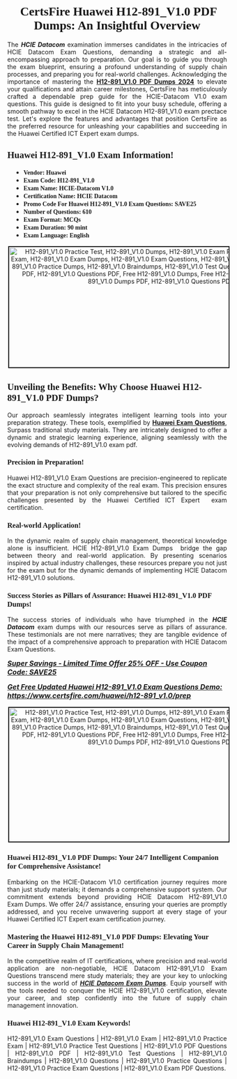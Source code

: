 <h1 style="text-align: center;"><strong><span style="display:block; color:#Black; "><span style="font-family:Times New Roman,Times,serif;"> CertsFire Huawei H12-891_V1.0 PDF Dumps: An Insightful Overview</span></span></strong></h1>

<p style="text-align:justify">The <em><strong>HCIE Datacom </strong></em>examination immerses candidates in the intricacies of HCIE Datacom Exam Questions, demanding a strategic and all-encompassing approach to preparation. Our goal is to guide you through the exam blueprint, ensuring a profound understanding of supply chain processes, and preparing you for real-world challenges. Acknowledging the importance of mastering the <strong><a href="https://www.certsfire.com/huawei/h12-891_v1.0/info">H12-891_V1.0 PDF Dumps 2024</a></strong> to elevate your qualifications and attain career milestones, CertsFire has meticulously crafted a dependable prep guide for the HCIE-Datacom V1.0 exam questions. This guide is designed to fit into your busy schedule, offering a smooth pathway to excel in the HCIE Datacom H12-891_V1.0 exam prectace test. Let's explore the features and advantages that position CertsFire as the preferred resource for unleashing your capabilities and succeeding in the Huawei Certified ICT Expert exam dumps.</p>

<h2><span style="color:#Black;display:block;"><strong><span style="font-family:Times New Roman,Times,serif;">Huawei H12-891_V1.0 Exam Information!</span></strong></span></h2>

<ul>
	<li style="margin: 0cm 10pt;">
	<div style="background: "><span style="color:#Black;display:block;"><span style="font-size:14px;"><strong><span style="font-family:Times New Roman,Times,serif;">Vendor: Huawei</span></strong></span></span></div>
	</li>
	<li style="margin: 0cm 10pt;">
	<div><span style="font-size:14px;"><span style="color:#Black;display:block;"><strong><span style="font-family:Times New Roman,Times,serif;">Exam Code: H12-891_V1.0</span></strong></span></span></div>
	</li>
	<li style="margin: 0cm 10pt;">
	<div><span style="font-size:14px;"><span style="color:#Black;display:block;"><strong><span style="font-family:Times New Roman,Times,serif;">Exam Name: HCIE-Datacom V1.0</span></strong></span></span></div>
	</li>
	<li style="margin: 0cm 10pt;">
	<div><span style="font-size:14px;"><span style="color:#Black;display:block;"><strong><span style="font-family:Times New Roman,Times,serif;">Certification Name: HCIE Datacom</span></strong></span></span></div>
	</li>
	<li style="margin: 0cm 10pt;">
	<div><span style="font-size:14px;"><span style="color:#Black;display:block;"><strong><span style="font-family:Times New Roman,Times,serif;">Promo Code For Huawei H12-891_V1.0 Exam Questions: SAVE25</span></strong></span></span></div>
	</li>
	<li style="margin: 0cm 10pt;">
	<div><span style="font-size:14px;"><span style="color:#Black;display:block;"><strong><span style="font-family:Times New Roman,Times,serif;">Number of Questions: 610</span></strong></span></span></div>
	</li>
	<li style="margin: 0cm 10pt;">
	<div><span style="font-size:14px;"><span style="color:#Black;display:block;"><strong><span style="font-family:Times New Roman,Times,serif;">Exam Format: MCQs</span></strong></span></span></div>
	</li>
	<li style="margin: 0cm 10pt;">
	<div><span style="font-size:14px;"><span style="color:#Black;display:block;"><strong><span style="font-family:Times New Roman,Times,serif;">Exam Duration: 90 mint</span></strong></span></span></div>
	</li>
	<li style="margin: 0cm 10pt;">
	<div><span style="font-size:14px;"><span style="color:#Black;display:block;"><strong><span style="font-family:Times New Roman,Times,serif;">Exam Language: English</span></strong></span></span></div>
	</li>
</ul>

<p style="text-align: center;"><img alt="H12-891_V1.0 Practice Test, H12-891_V1.0 Dumps, H12-891_V1.0 Exam PDF, H12-891_V1.0 Practice Exam, H12-891_V1.0 Exam Dumps, H12-891_V1.0 Exam Questions, H12-891_V1.0 Practice Questions, H12-891_V1.0 Practice Dumps, H12-891_V1.0 Braindumps, H12-891_V1.0 Test Questions, H12-891_V1.0 Dumps PDF, H12-891_V1.0 Questions PDF, Free H12-891_V1.0 Dumps, Free H12-891_V1.0 Questions, H12-891_V1.0 Dumps PDF, H12-891_V1.0 Questions PDF," src="https://i.imgur.com/Yb1uRbS.jpeg" style="width: 700px; height: 276px; border-width: 2px; border-style: solid; margin: 2px;" /></p>

<h2><strong><span style="display:block; color:#Black; "><span style="font-family:Times New Roman,Times,serif;">Unveiling the Benefits: Why Choose Huawei H12-891_V1.0 PDF Dumps?</span></span></strong></h2>

<p style="text-align:justify">Our approach seamlessly integrates intelligent learning tools into your preparation strategy. These tools, exemplified by <strong><a href="https://www.certsfire.com/exams/huawei">Huawei Exam Questions</a></strong>, Surpass traditional study materials. They are intricately designed to offer a dynamic and strategic learning experience, aligning seamlessly with the evolving demands of H12-891_V1.0 exam pdf.</p>

<h3><strong><span style="display:block; color:#Black; "><span style="font-family:Times New Roman,Times,serif;">Precision in Preparation!</span></span></strong></h3>

<p style="text-align:justify">Huawei H12-891_V1.0 Exam Questions are precision-engineered to replicate the exact structure and complexity of the real exam. This precision ensures that your preparation is not only comprehensive but tailored to the specific challenges presented by the Huawei Certified ICT Expert  exam certification.</p>

<h3><strong><span style="display:block; color:#Black; "><span style="font-family:Times New Roman,Times,serif;">Real-world Application!</span></span></strong></h3>

<p style="text-align:justify">In the dynamic realm of supply chain management, theoretical knowledge alone is insufficient. HCIE H12-891_V1.0 Exam Dumps  bridge the gap between theory and real-world application. By presenting scenarios inspired by actual industry challenges, these resources prepare you not just for the exam but for the dynamic demands of implementing HCIE Datacom H12-891_V1.0 solutions.</p>

<h3><strong><span style="display:block; color:#Black; "><span style="font-family:Times New Roman,Times,serif;">Success Stories as Pillars of Assurance: Huawei H12-891_V1.0 PDF Dumps!</span></span></strong></h3>

<p style="text-align:justify">The success stories of individuals who have triumphed in the <em><strong>HCIE Datacom</strong></em> exam dumps with our resources serve as pillars of assurance. These testimonials are not mere narratives; they are tangible evidence of the impact of a comprehensive approach to preparation with HCIE Datacom Exam Questions.</p>

<p><span style="font-size:16px;"><strong><u><em>Super Savings - Limited Time Offer 25% OFF - Use Coupon Code: SAVE25</em></u></strong></span></p>

<p><span style="font-size:16px;"><strong><u><em>Get Free Updated Huawei H12-891_V1.0 Exam Questions Demo: <a href="https://www.certsfire.com/huawei/h12-891_v1.0/prep">https://www.certsfire.com/huawei/h12-891_v1.0/prep</a></em></u></strong></span></p>

<p style="text-align: center;"><img alt="H12-891_V1.0 Practice Test, H12-891_V1.0 Dumps, H12-891_V1.0 Exam PDF, H12-891_V1.0 Practice Exam, H12-891_V1.0 Exam Dumps, H12-891_V1.0 Exam Questions, H12-891_V1.0 Practice Questions, H12-891_V1.0 Practice Dumps, H12-891_V1.0 Braindumps, H12-891_V1.0 Test Questions, H12-891_V1.0 Dumps PDF, H12-891_V1.0 Questions PDF, Free H12-891_V1.0 Dumps, Free H12-891_V1.0 Questions, H12-891_V1.0 Dumps PDF, H12-891_V1.0 Questions PDF," src="https://i.imgur.com/JMLL4PM.jpeg" style="width: 700px; height: 307px; border-width: 2px; border-style: solid; margin: 2px;" /></p>

<h3><strong><span style="display:block; color:#Black; "><span style="font-family:Times New Roman,Times,serif;">Huawei H12-891_V1.0 PDF Dumps: Your 24/7 Intelligent Companion for Comprehensive Assistance!</span></span></strong></h3>

<p style="text-align:justify">Embarking on the HCIE-Datacom V1.0 certification journey requires more than just study materials; it demands a comprehensive support system. Our commitment extends beyond providing HCIE Datacom H12-891_V1.0 Exam Dumps. We offer 24/7 assistance, ensuring your queries are promptly addressed, and you receive unwavering support at every stage of your Huawei Certified ICT Expert exam certification journey.</p>

<h3><strong><span style="display:block; color:#Black; "><span style="font-family:Times New Roman,Times,serif;">Mastering the Huawei H12-891_V1.0 PDF Dumps: Elevating Your Career in Supply Chain Management!</span></span></strong></h3>

<p style="text-align:justify">In the competitive realm of IT certifications, where precision and real-world application are non-negotiable, HCIE Datacom H12-891_V1.0 Exam Questions transcend mere study materials; they are your key to unlocking success in the world of <u><em><strong>HCIE Datacom Exam Dumps</strong></em></u>. Equip yourself with the tools needed to conquer the HCIE H12-891_V1.0 certification, elevate your career, and step confidently into the future of supply chain management innovation.</p>

<h3><strong><span style="display:block; color:#Black; "><span style="font-family:Times New Roman,Times,serif;">Huawei H12-891_V1.0 Exam Keywords!</span></span></strong></h3>

<p style="text-align:justify">H12-891_V1.0 Exam Questions | H12-891_V1.0 Exam | H12-891_V1.0 Practice Exam | H12-891_V1.0 Practice Test Questions | H12-891_V1.0 PDF Questions | H12-891_V1.0 PDF | H12-891_V1.0 Test Questions | H12-891_V1.0 Braindumps | H12-891_V1.0 Questions | H12-891_V1.0 Practice Questions | H12-891_V1.0 Practice Exam Questions | H12-891_V1.0 Exam PDF Questions.</p>
